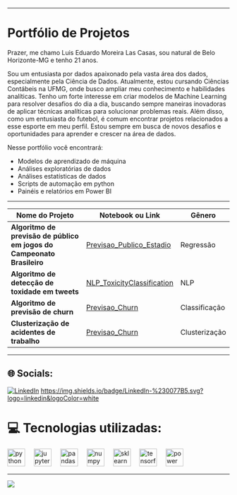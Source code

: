<img align="center" src="" alt="" />

---
# Portfólio de Projetos

Prazer, me chamo Luis Eduardo Moreira Las Casas, sou natural de Belo Horizonte-MG e tenho 21 anos.

Sou um entusiasta por dados apaixonado pela vasta área dos dados, especialmente pela Ciência de Dados. Atualmente, estou cursando Ciências Contábeis na UFMG, onde busco ampliar meu conhecimento e habilidades analíticas. Tenho um forte interesse em criar modelos de Machine Learning para resolver desafios do dia a dia, buscando sempre maneiras inovadoras de aplicar técnicas analíticas para solucionar problemas reais. Além disso, como um entusiasta do futebol, é comum encontrar projetos relacionados a esse esporte em meu perfil. Estou sempre em busca de novos desafios e oportunidades para aprender e crescer na área de dados.

Nesse portfólio você encontrará:
- Modelos de aprendizado de máquina 
- Análises exploratórias de dados
- Análises estatísticas de dados
- Scripts de automação em python
- Painéis e relatórios em Power BI

- ------------

|    Nome do Projeto  | Notebook ou Link    |    Gênero          |
| ------------        | ------------        | ------------ |
| **Algoritmo de previsão de público em jogos do Campeonato Brasileiro** | [Previsao_Publico_Estadio](https://github.com/dudumlc/Previsao_Publico_Estadio) | Regressão |
| **Algoritmo de detecção de toxidade em tweets** | [NLP_ToxicityClassification](https://github.com/dudumlc/NLP_ToxicityClassification) | NLP | 
| **Algoritmo de previsão de churn** | [Previsao_Churn](https://github.com/dudumlc/Previsao_Churn) | Classificação | 
| **Clusterização de acidentes de trabalho** | [Previsao_Churn](https://github.com/dudumlc/Previsao_Churn) | Clusterização | 
------------

## 🌐 Socials:
[![LinkedIn](https://upload.wikimedia.org/wikipedia/commons/thumb/c/cf/New_Power_BI_Logo.svg/1024px-New_Power_BI_Logo.svg.png)](https://www.linkedin.com/in/luis-las-casas/) 
https://img.shields.io/badge/LinkedIn-%230077B5.svg?logo=linkedin&logoColor=white
# 💻 Tecnologias utilizadas:

<div align="left">
  <img src="https://cdn.jsdelivr.net/gh/devicons/devicon/icons/python/python-original.svg" height="40" alt="python logo"  />
  <img width="12" />
  <img src="https://cdn.jsdelivr.net/gh/devicons/devicon/icons/jupyter/jupyter-original.svg" height="40" alt="jupyter logo"  />
  <img width="12" />
  <img src="https://cdn.jsdelivr.net/gh/devicons/devicon/icons/pandas/pandas-original.svg" height="40" alt="pandas logo"  />
  <img width="12" />
  <img src="https://cdn.jsdelivr.net/gh/devicons/devicon/icons/numpy/numpy-original.svg" height="40" alt="numpy logo"  />
  <img width="12" />
  <img src= "https://upload.wikimedia.org/wikipedia/commons/thumb/0/05/Scikit_learn_logo_small.svg/390px-Scikit_learn_logo_small.svg.png" height="40" alt="sklearn logo"  />
  <img width="12" />
  <img src="https://cdn.jsdelivr.net/gh/devicons/devicon/icons/tensorflow/tensorflow-original.svg" height="40" alt="tensorflow logo"  />
  <img width="12" />
  <img src="https://upload.wikimedia.org/wikipedia/commons/thumb/c/cf/New_Power_BI_Logo.svg/1024px-New_Power_BI_Logo.svg.png" height="40" alt="power bi logo"  />
  <img width="12" />
</div>

---
[![](https://visitcount.itsvg.in/api?id=dudumlc&icon=0&color=0)](https://visitcount.itsvg.in)
